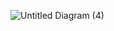 ![Untitled Diagram (4)](https://user-images.githubusercontent.com/42419543/136116672-a1c1ff53-82d9-4977-8849-e99be406c52e.png)

